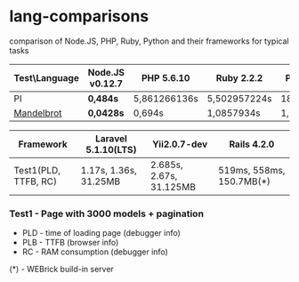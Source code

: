 # lang-comparisons
comparison of Node.JS, PHP, Ruby, Python and their frameworks for typical tasks


Test\Language                                                                   | Node.JS v0.12.7  | PHP 5.6.10      | Ruby 2.2.2   | Python 2.7.6  |  Python 3.3.4
------------------------------------------------------------------------------- | ---------------- | --------------- | ------------ | ------------  | --------------
PI                                                                              | **0,484s**       | 5,861266136s    | 5,502957224s | 18,61777062s  | 26,50143528s
[Mandelbrot](http://www.timestretch.com/article/mandelbrot_fractal_benchmark)   | **0,0428s**      | 0,694s          | 1,0857934s   | 1,324s        | 1,706s


Framework                           | Laravel 5.1.10(LTS)    | Yii2.0.7-dev            | Rails 4.2.0
----------------------------------- | ---------------------- | ----------------------- | -----------
Test1(PLD, TTFB, RC)                | 1.17s, 1.36s, 31.25MB  | 2.685s, 2.67s, 31.125MB | 519ms, 558ms, 150.7MB(*)

### Test1 - Page with 3000 models + pagination
* PLD - time of loading page (debugger info)
* PLB - TTFB (browser info)
* RC - RAM consumption (debugger info)

(*) - WEBrick build-in server